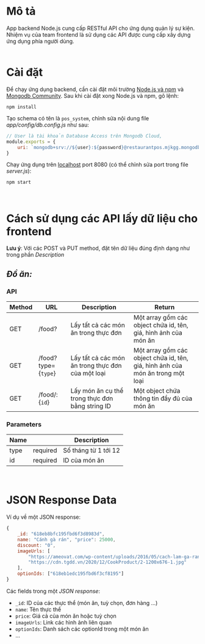 # **Mô tả**

App backend Node.js cung cấp RESTful API cho ứng dụng quản lý sự kiện. <br>
Nhiệm vụ của team frontend là sử dụng các API được cung cấp xây dựng ứng dụng phía người dùng.
<br>
<br>

# **Cài đặt**

Để chạy ứng dụng backend, cần cài đặt môi trường [Node.js và npm](https://docs.npmjs.com/downloading-and-installing-node-js-and-npm) và [Mongodb Community](https://www.mongodb.com/try/download/community).
Sau khi cài đặt xong Node.js và npm, gõ lệnh:

```console
npm install
```

Tạo schema có tên là `pos_system`, chỉnh sửa nội dung file *app/config/db.config.js* như sau:
```javascript
// User là tài khoản Database Access trên Mongodb Cloud,
module.exports = {
    uri: `mongodb+srv://${user}:${password}@restaurantpos.mjkgg.mongodb.net/RestaurantPOS?retryWrites=true&w=majority`
}
```
Chạy ứng dụng trên [localhost](http://localhost:8080) port 8080 (có thể chỉnh sửa port trong file *server.js*):

```console
npm start
```

<br>

# **Cách sử dụng các API lấy dữ liệu cho frontend**

**Lưu ý**: Với các POST và PUT method, đặt tên dữ liệu đúng định dạng như trong phần _Description_

## ***Đồ ăn:***

### **API**

Method | URL | Description | Return
-----|--------|-------|----------
GET |/food? | Lấy tất cả các món ăn trong thực đơn | Một array gồm các object chứa id, tên, giá, hình ảnh của món ăn
GET |/food?type={`type`} | Lấy tất cả các món ăn trong thực đơn của một loại | Một array gồm các object chứa id, tên, giá, hình ảnh của món ăn trong một loại
GET |/food/:{`id`} | Lấy món ăn cụ thể trong thực đơn bằng string ID | Một object chứa thông tin đầy đủ của món ăn


### **Parameters**

Name | | Description |
------|------|----
type | required | Số tháng từ 1 tới 12 |
id | required | ID của món ăn |

<br>

# **JSON Response Data**
Ví dụ về một JSON response:
```javascript
{
    _id: "618eb8bfc195fbd6f3d8983d",
    name: "Cánh gà rán", "price": 25000,
    discount: "0",
    imageUrls: [
        "https://ameovat.com/wp-content/uploads/2016/05/cach-lam-ga-ran.jpg",
        "https://cdn.tgdd.vn/2020/12/CookProduct/2-1200x676-1.jpg"
    ],
    optionIds: ["618eb1edc195fbd6f3cf8195"]
}
```
Các fields trong một *JSON response*:
- `_id`: ID của các thực thể (món ăn, tuỳ chọn, đơn hàng ...)
- `name`: Tên thực thể
- `price`: Giá cả của món ăn hoặc tuỳ chọn
- `imageUrls`: Link các hình ảnh liên quan
- `optionIds`: Danh sách các optionId trong một món ăn
- ...
